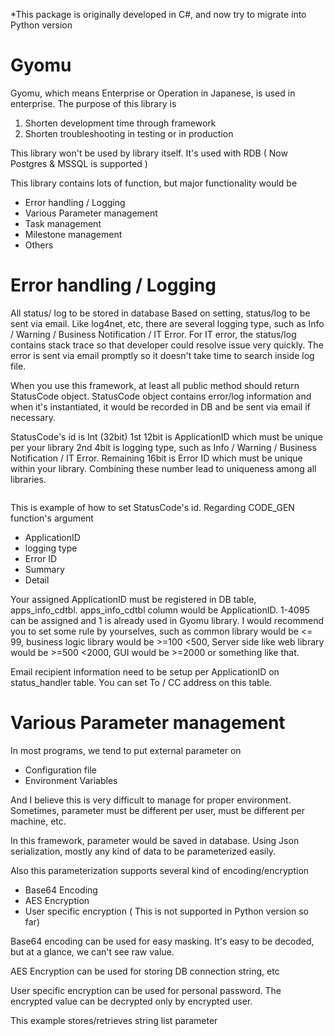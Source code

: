 *This package is originally developed in C#, and now try to migrate into Python version

# Gyomu
Gyomu, which means Enterprise or Operation in Japanese, is used in enterprise.
The purpose of this library is 
1. Shorten development time through framework
2. Shorten troubleshooting in testing or in production 

This library won't be used by library itself. It's used with RDB ( Now Postgres & MSSQL is supported )

This library contains lots of function, but major functionality would be
* Error handling / Logging
* Various Parameter management
* Task management
* Milestone management
* Others

# Error handling / Logging
All status/ log to be stored in database
Based on setting, status/log to be sent via email.
Like log4net, etc, there are several logging type, such as Info / Warning / Business Notification / IT Error.
For IT error, the status/log contains stack trace so that developer could resolve issue very quickly.
The error is sent via email promptly so it doesn't take time to search inside log file.

When you use this framework, at least all public method should return StatusCode object.
StatusCode object contains error/log information and when it's instantiated, it would be recorded in DB and be sent via email if necessary.

StatusCode's id is Int (32bit)
1st 12bit is ApplicationID which must be unique per your library
2nd 4bit is logging type, such as Info / Warning / Business Notification / IT Error.
Remaining 16bit is Error ID which must be unique within your library.
Combining these number lead to uniqueness among all libraries.

```Python
```
This is example of how to set StatusCode's id.
Regarding CODE_GEN function's argument
* ApplicationID
* logging type
* Error ID
* Summary
* Detail

Your assigned ApplicationID must be registered in DB table, apps_info_cdtbl. apps_info_cdtbl column would be ApplicationID.
1-4095 can be assigned and 1 is already used in Gyomu library.
I would recommend you to set some rule by yourselves, such as common library would be <= 99, business logic library would be >=100 <500, Server side like web library would be >=500 <2000, GUI would be >=2000 or something like that.

Email recipient information need to be setup per ApplicationID on status_handler table. You can set To / CC address on this table.


# Various Parameter management

In most programs, we tend to put external parameter on 
* Configuration file
* Environment Variables

And I believe this is very difficult to manage for proper environment.
Sometimes, parameter must be different per user, must be different per machine, etc.

In this framework, parameter would be saved in database.
Using Json serialization, mostly any kind of data to be parameterized easily.

Also this parameterization supports several kind of encoding/encryption
* Base64 Encoding
* AES Encryption
* User specific encryption ( This is not supported in Python version so far)

Base64 encoding can be used for easy masking.
It's easy to be decoded, but at a glance, we can't see raw value.

AES Encryption can be used for storing DB connection string, etc

User specific encryption can be used for personal password.
The encrypted value can be decrypted only by encrypted user.


This example stores/retrieves string list parameter

```Python
```